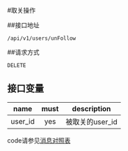 #取关操作

##接口地址
```
/api/v1/users/unFollow
```

##请求方式
```
DELETE
```

## 接口变量
| name     | must     | description |
|----------|:--------:|:--------:|
| user_id  | yes      | 被取关的user_id |

code请参见[消息对照表](消息对照表.md)